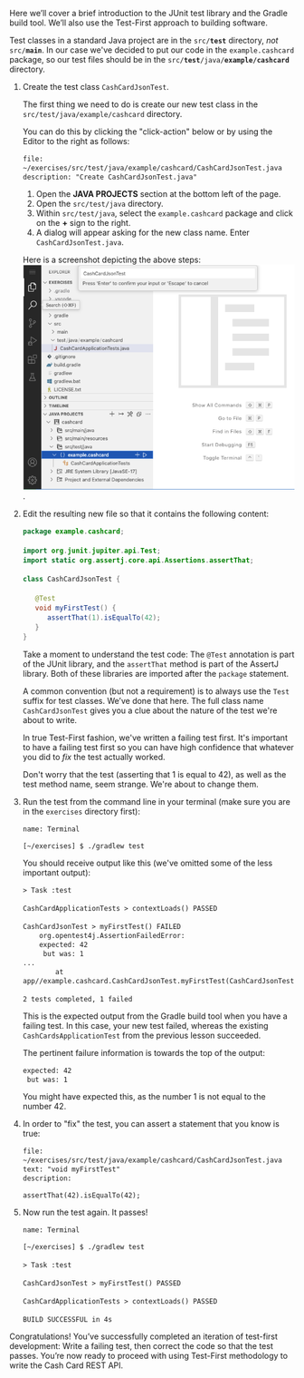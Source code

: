 Here we’ll cover a brief introduction to the JUnit test library and the Gradle build tool. We’ll also use the Test-First
approach to building software.

Test classes in a standard Java project are in the `src/`<b>`test`</b> directory, _not_ `src/`<b>`main`</b>. In our case we've decided to put our code in the `example.cashcard` package,
so our test files should be in the `src/`<b>`test`</b>`/java/`<b>`example/cashcard`</b> directory.

1. Create the test class `CashCardJsonTest`.

   The first thing we need to do is create our new test class in the `src/test/java/example/cashcard` directory.

   You can do this by clicking the "click-action" below or by using the Editor to the right as follows:

   ```editor:append-lines-to-file
   file: ~/exercises/src/test/java/example/cashcard/CashCardJsonTest.java
   description: "Create CashCardJsonTest.java"
   ```

   1. Open the **JAVA PROJECTS** section at the bottom left of the page.
   1. Open the `src/test/java` directory.
   1. Within `src/test/java`, select the `example.cashcard` package and click on the **+** sign to the right.
   1. A dialog will appear asking for the new class name. Enter `CashCardJsonTest.java`.

   Here is a screenshot depicting the above steps: ![Creating a test class in the correct package using Visual Studio Code](images/create-test-class-in-package.jpg).

1. Edit the resulting new file so that it contains the following content:

   ```java
   package example.cashcard;

   import org.junit.jupiter.api.Test;
   import static org.assertj.core.api.Assertions.assertThat;

   class CashCardJsonTest {

      @Test
      void myFirstTest() {
         assertThat(1).isEqualTo(42);
      }
   }
   ```

   Take a moment to understand the test code: The `@Test` annotation is part of the JUnit library, and the `assertThat` method is part of the AssertJ library.
   Both of these libraries are imported after the `package` statement.

   A common convention (but not a requirement) is to always use the `Test` suffix for test classes. We’ve
   done that here. The full class name `CashCardJsonTest` gives you a clue about the nature of the test we're about to write.

   In true Test-First fashion, we've written a failing test first. It's important to have a failing test first so you
   can have high confidence that whatever you did to _fix_ the test actually worked.

   Don't worry that the test (asserting that 1 is equal to 42), as well as the test method name, seem strange. We're
   about to change them.

1. Run the test from the command line in your terminal (make sure you are in the `exercises` directory first):

   ```dashboard:open-dashboard
   name: Terminal
   ```

   ```shell
   [~/exercises] $ ./gradlew test
   ```

   You should receive output like this (we've omitted some of the less important output):

   ```shell
   > Task :test

   CashCardApplicationTests > contextLoads() PASSED

   CashCardJsonTest > myFirstTest() FAILED
       org.opentest4j.AssertionFailedError:
       expected: 42
        but was: 1
   ...
           at app//example.cashcard.CashCardJsonTest.myFirstTest(CashCardJsonTest.java:11)

   2 tests completed, 1 failed
   ```

   This is the expected output from the Gradle build tool when you have a failing test. In this case, your new test
   failed, whereas the existing `CashCardsApplicationTest` from the previous lesson succeeded.

   The pertinent failure information is towards the top of the output:

   ```shell
   expected: 42
    but was: 1
   ```

   You might have expected this, as the number 1 is not equal to the number 42.

1. In order to "fix" the test, you can assert a statement that you know is true:

   ```editor:select-matching-text
   file: ~/exercises/src/test/java/example/cashcard/CashCardJsonTest.java
   text: "void myFirstTest"
   description:
   ```

   ```
   assertThat(42).isEqualTo(42);
   ```

1. Now run the test again. It passes!

   ```dashboard:open-dashboard
   name: Terminal
   ```

   ```shell
   [~/exercises] $ ./gradlew test

   > Task :test

   CashCardJsonTest > myFirstTest() PASSED

   CashCardApplicationTests > contextLoads() PASSED

   BUILD SUCCESSFUL in 4s
   ```

Congratulations! You’ve successfully completed an iteration of test-first development: Write a failing test, then correct the
code so that the test passes. You’re now ready to proceed with using Test-First methodology to write the Cash Card REST
API.
